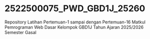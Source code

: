 # 2522500075_PWD_GBD1J_25260
Repository Latihan Pertemuan-1 sampai dengan Pertemuan-16 Matkul Pemrograman Web Dasar Kelompok GBD1J Tahun Ajaran 2025/2026 Semester Gasal 
